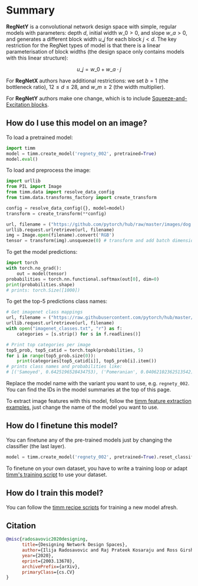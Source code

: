 # Summary

**RegNetY** is a convolutional network design space with simple, regular models with parameters: depth $d$, initial width $w\_{0} > 0$, and slope $w\_{a} > 0$, and generates a different block width $u\_{j}$ for each block $j < d$. The key restriction for the RegNet types of model is that there is a linear parameterisation of block widths (the design space only contains models with this linear structure):

$$ u\_{j} = w\_{0} + w\_{a}\cdot{j} $$

For **RegNetX** authors have additional restrictions: we set $b = 1$ (the bottleneck ratio), $12 \leq d \leq 28$, and $w\_{m} \geq 2$ (the width multiplier).

For **RegNetY** authors make one change, which is to include [Squeeze-and-Excitation blocks](https://paperswithcode.com/method/squeeze-and-excitation-block).

## How do I use this model on an image?
To load a pretrained model:

```python
import timm
model = timm.create_model('regnety_002', pretrained=True)
model.eval()
```

To load and preprocess the image:
```python 
import urllib
from PIL import Image
from timm.data import resolve_data_config
from timm.data.transforms_factory import create_transform

config = resolve_data_config({}, model=model)
transform = create_transform(**config)

url, filename = ("https://github.com/pytorch/hub/raw/master/images/dog.jpg", "dog.jpg")
urllib.request.urlretrieve(url, filename)
img = Image.open(filename).convert('RGB')
tensor = transform(img).unsqueeze(0) # transform and add batch dimension
```

To get the model predictions:
```python
import torch
with torch.no_grad():
    out = model(tensor)
probabilities = torch.nn.functional.softmax(out[0], dim=0)
print(probabilities.shape)
# prints: torch.Size([1000])
```

To get the top-5 predictions class names:
```python
# Get imagenet class mappings
url, filename = ("https://raw.githubusercontent.com/pytorch/hub/master/imagenet_classes.txt", "imagenet_classes.txt")
urllib.request.urlretrieve(url, filename) 
with open("imagenet_classes.txt", "r") as f:
    categories = [s.strip() for s in f.readlines()]

# Print top categories per image
top5_prob, top5_catid = torch.topk(probabilities, 5)
for i in range(top5_prob.size(0)):
    print(categories[top5_catid[i]], top5_prob[i].item())
# prints class names and probabilities like:
# [('Samoyed', 0.6425196528434753), ('Pomeranian', 0.04062102362513542), ('keeshond', 0.03186424449086189), ('white wolf', 0.01739676296710968), ('Eskimo dog', 0.011717947199940681)]
```

Replace the model name with the variant you want to use, e.g. `regnety_002`. You can find the IDs in the model summaries at the top of this page.

To extract image features with this model, follow the [timm feature extraction examples](https://rwightman.github.io/pytorch-image-models/feature_extraction/), just change the name of the model you want to use.

## How do I finetune this model?
You can finetune any of the pre-trained models just by changing the classifier (the last layer).
```python
model = timm.create_model('regnety_002', pretrained=True).reset_classifier(NUM_FINETUNE_CLASSES)
```
To finetune on your own dataset, you have to write a training loop or adapt [timm's training
script](https://github.com/rwightman/pytorch-image-models/blob/master/train.py) to use your dataset.

## How do I train this model?

You can follow the [timm recipe scripts](https://rwightman.github.io/pytorch-image-models/scripts/) for training a new model afresh.

## Citation

```BibTeX
@misc{radosavovic2020designing,
      title={Designing Network Design Spaces}, 
      author={Ilija Radosavovic and Raj Prateek Kosaraju and Ross Girshick and Kaiming He and Piotr Dollár},
      year={2020},
      eprint={2003.13678},
      archivePrefix={arXiv},
      primaryClass={cs.CV}
}
```

<!--
Models:
- Name: regnety_002
  Metadata:
    FLOPs: 255754236
    Epochs: 100
    Batch Size: 1024
    Training Data:
    - ImageNet
    Training Techniques:
    - SGD with Momentum
    - Weight Decay
    Training Resources: 8x NVIDIA V100 GPUs
    Architecture:
    - 1x1 Convolution
    - Batch Normalization
    - Convolution
    - Dense Connections
    - Global Average Pooling
    - Grouped Convolution
    - ReLU
    - Squeeze-and-Excitation Block
    File Size: 12782926
    Tasks:
    - Image Classification
    ID: regnety_002
    Crop Pct: '0.875'
    Momentum: 0.9
    Image Size: '224'
    Weight Decay: 5.0e-05
    Interpolation: bicubic
  Code: https://github.com/rwightman/pytorch-image-models/blob/d8e69206be253892b2956341fea09fdebfaae4e3/timm/models/regnet.py#L409
  In Collection: RegNetY
- Name: regnety_016
  Metadata:
    FLOPs: 2070895094
    Epochs: 100
    Batch Size: 1024
    Training Data:
    - ImageNet
    Training Techniques:
    - SGD with Momentum
    - Weight Decay
    Training Resources: 8x NVIDIA V100 GPUs
    Architecture:
    - 1x1 Convolution
    - Batch Normalization
    - Convolution
    - Dense Connections
    - Global Average Pooling
    - Grouped Convolution
    - ReLU
    - Squeeze-and-Excitation Block
    File Size: 45115589
    Tasks:
    - Image Classification
    ID: regnety_016
    Crop Pct: '0.875'
    Momentum: 0.9
    Image Size: '224'
    Weight Decay: 5.0e-05
    Interpolation: bicubic
  Code: https://github.com/rwightman/pytorch-image-models/blob/d8e69206be253892b2956341fea09fdebfaae4e3/timm/models/regnet.py#L433
  In Collection: RegNetY
- Name: regnety_004
  Metadata:
    FLOPs: 515664568
    Epochs: 100
    Batch Size: 1024
    Training Data:
    - ImageNet
    Training Techniques:
    - SGD with Momentum
    - Weight Decay
    Training Resources: 8x NVIDIA V100 GPUs
    Architecture:
    - 1x1 Convolution
    - Batch Normalization
    - Convolution
    - Dense Connections
    - Global Average Pooling
    - Grouped Convolution
    - ReLU
    - Squeeze-and-Excitation Block
    File Size: 17542753
    Tasks:
    - Image Classification
    ID: regnety_004
    Crop Pct: '0.875'
    Momentum: 0.9
    Image Size: '224'
    Weight Decay: 5.0e-05
    Interpolation: bicubic
  Code: https://github.com/rwightman/pytorch-image-models/blob/d8e69206be253892b2956341fea09fdebfaae4e3/timm/models/regnet.py#L415
  In Collection: RegNetY
- Name: regnety_006
  Metadata:
    FLOPs: 771746928
    Epochs: 100
    Batch Size: 1024
    Training Data:
    - ImageNet
    Training Techniques:
    - SGD with Momentum
    - Weight Decay
    Training Resources: 8x NVIDIA V100 GPUs
    Architecture:
    - 1x1 Convolution
    - Batch Normalization
    - Convolution
    - Dense Connections
    - Global Average Pooling
    - Grouped Convolution
    - ReLU
    - Squeeze-and-Excitation Block
    File Size: 24394127
    Tasks:
    - Image Classification
    ID: regnety_006
    Crop Pct: '0.875'
    Momentum: 0.9
    Image Size: '224'
    Weight Decay: 5.0e-05
    Interpolation: bicubic
  Code: https://github.com/rwightman/pytorch-image-models/blob/d8e69206be253892b2956341fea09fdebfaae4e3/timm/models/regnet.py#L421
  In Collection: RegNetY
- Name: regnety_008
  Metadata:
    FLOPs: 1023448952
    Epochs: 100
    Batch Size: 1024
    Training Data:
    - ImageNet
    Training Techniques:
    - SGD with Momentum
    - Weight Decay
    Training Resources: 8x NVIDIA V100 GPUs
    Architecture:
    - 1x1 Convolution
    - Batch Normalization
    - Convolution
    - Dense Connections
    - Global Average Pooling
    - Grouped Convolution
    - ReLU
    - Squeeze-and-Excitation Block
    File Size: 25223268
    Tasks:
    - Image Classification
    ID: regnety_008
    Crop Pct: '0.875'
    Momentum: 0.9
    Image Size: '224'
    Weight Decay: 5.0e-05
    Interpolation: bicubic
  Code: https://github.com/rwightman/pytorch-image-models/blob/d8e69206be253892b2956341fea09fdebfaae4e3/timm/models/regnet.py#L427
  In Collection: RegNetY
- Name: regnety_032
  Metadata:
    FLOPs: 4081118714
    Epochs: 100
    Batch Size: 512
    Training Data:
    - ImageNet
    Training Techniques:
    - SGD with Momentum
    - Weight Decay
    Training Resources: 8x NVIDIA V100 GPUs
    Architecture:
    - 1x1 Convolution
    - Batch Normalization
    - Convolution
    - Dense Connections
    - Global Average Pooling
    - Grouped Convolution
    - ReLU
    - Squeeze-and-Excitation Block
    File Size: 78084523
    Tasks:
    - Image Classification
    ID: regnety_032
    Crop Pct: '0.875'
    Momentum: 0.9
    Image Size: '224'
    Weight Decay: 5.0e-05
    Interpolation: bicubic
  Code: https://github.com/rwightman/pytorch-image-models/blob/d8e69206be253892b2956341fea09fdebfaae4e3/timm/models/regnet.py#L439
  In Collection: RegNetY
- Name: regnety_080
  Metadata:
    FLOPs: 10233621420
    Epochs: 100
    Batch Size: 512
    Training Data:
    - ImageNet
    Training Techniques:
    - SGD with Momentum
    - Weight Decay
    Training Resources: 8x NVIDIA V100 GPUs
    Architecture:
    - 1x1 Convolution
    - Batch Normalization
    - Convolution
    - Dense Connections
    - Global Average Pooling
    - Grouped Convolution
    - ReLU
    - Squeeze-and-Excitation Block
    File Size: 157124671
    Tasks:
    - Image Classification
    ID: regnety_080
    Crop Pct: '0.875'
    Momentum: 0.9
    Image Size: '224'
    Weight Decay: 5.0e-05
    Interpolation: bicubic
  Code: https://github.com/rwightman/pytorch-image-models/blob/d8e69206be253892b2956341fea09fdebfaae4e3/timm/models/regnet.py#L457
  In Collection: RegNetY
- Name: regnety_040
  Metadata:
    FLOPs: 5105933432
    Epochs: 100
    Batch Size: 512
    Training Data:
    - ImageNet
    Training Techniques:
    - SGD with Momentum
    - Weight Decay
    Training Resources: 8x NVIDIA V100 GPUs
    Architecture:
    - 1x1 Convolution
    - Batch Normalization
    - Convolution
    - Dense Connections
    - Global Average Pooling
    - Grouped Convolution
    - ReLU
    - Squeeze-and-Excitation Block
    File Size: 82913909
    Tasks:
    - Image Classification
    ID: regnety_040
    Crop Pct: '0.875'
    Momentum: 0.9
    Image Size: '224'
    Weight Decay: 5.0e-05
    Interpolation: bicubic
  Code: https://github.com/rwightman/pytorch-image-models/blob/d8e69206be253892b2956341fea09fdebfaae4e3/timm/models/regnet.py#L445
  In Collection: RegNetY
- Name: regnety_064
  Metadata:
    FLOPs: 8167730444
    Epochs: 100
    Batch Size: 512
    Training Data:
    - ImageNet
    Training Techniques:
    - SGD with Momentum
    - Weight Decay
    Training Resources: 8x NVIDIA V100 GPUs
    Architecture:
    - 1x1 Convolution
    - Batch Normalization
    - Convolution
    - Dense Connections
    - Global Average Pooling
    - Grouped Convolution
    - ReLU
    - Squeeze-and-Excitation Block
    File Size: 122751416
    Tasks:
    - Image Classification
    ID: regnety_064
    Crop Pct: '0.875'
    Momentum: 0.9
    Image Size: '224'
    Weight Decay: 5.0e-05
    Interpolation: bicubic
  Code: https://github.com/rwightman/pytorch-image-models/blob/d8e69206be253892b2956341fea09fdebfaae4e3/timm/models/regnet.py#L451
  In Collection: RegNetY
- Name: regnety_120
  Metadata:
    FLOPs: 15542094856
    Epochs: 100
    Batch Size: 512
    Training Data:
    - ImageNet
    Training Techniques:
    - SGD with Momentum
    - Weight Decay
    Training Resources: 8x NVIDIA V100 GPUs
    Architecture:
    - 1x1 Convolution
    - Batch Normalization
    - Convolution
    - Dense Connections
    - Global Average Pooling
    - Grouped Convolution
    - ReLU
    - Squeeze-and-Excitation Block
    File Size: 207743949
    Tasks:
    - Image Classification
    ID: regnety_120
    Crop Pct: '0.875'
    Momentum: 0.9
    Image Size: '224'
    Weight Decay: 5.0e-05
    Interpolation: bicubic
  Code: https://github.com/rwightman/pytorch-image-models/blob/d8e69206be253892b2956341fea09fdebfaae4e3/timm/models/regnet.py#L463
  In Collection: RegNetY
- Name: regnety_160
  Metadata:
    FLOPs: 20450196852
    Epochs: 100
    Batch Size: 512
    Training Data:
    - ImageNet
    Training Techniques:
    - SGD with Momentum
    - Weight Decay
    Training Resources: 8x NVIDIA V100 GPUs
    Architecture:
    - 1x1 Convolution
    - Batch Normalization
    - Convolution
    - Dense Connections
    - Global Average Pooling
    - Grouped Convolution
    - ReLU
    - Squeeze-and-Excitation Block
    File Size: 334916722
    Tasks:
    - Image Classification
    ID: regnety_160
    Crop Pct: '0.875'
    Momentum: 0.9
    Image Size: '224'
    Weight Decay: 5.0e-05
    Interpolation: bicubic
  Code: https://github.com/rwightman/pytorch-image-models/blob/d8e69206be253892b2956341fea09fdebfaae4e3/timm/models/regnet.py#L469
  In Collection: RegNetY
- Name: regnety_320
  Metadata:
    FLOPs: 41492618394
    Epochs: 100
    Batch Size: 256
    Training Data:
    - ImageNet
    Training Techniques:
    - SGD with Momentum
    - Weight Decay
    Training Resources: 8x NVIDIA V100 GPUs
    Architecture:
    - 1x1 Convolution
    - Batch Normalization
    - Convolution
    - Dense Connections
    - Global Average Pooling
    - Grouped Convolution
    - ReLU
    - Squeeze-and-Excitation Block
    File Size: 580891965
    Tasks:
    - Image Classification
    ID: regnety_320
    Crop Pct: '0.875'
    Momentum: 0.9
    Image Size: '224'
    Weight Decay: 5.0e-05
    Interpolation: bicubic
  Code: https://github.com/rwightman/pytorch-image-models/blob/d8e69206be253892b2956341fea09fdebfaae4e3/timm/models/regnet.py#L475
  In Collection: RegNetY
Collections:
- Name: RegNetY
  Paper:
    title: Designing Network Design Spaces
    url: https://papperswithcode.com//paper/designing-network-design-spaces
  type: model-index
Type: model-index
-->
